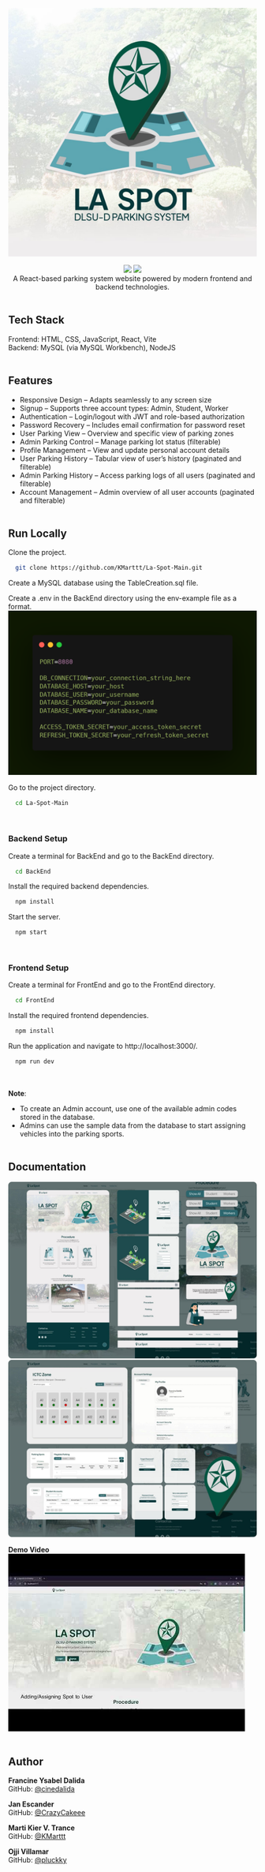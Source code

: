 ![Logo](README-Images/logo.jpg)

<p align="center">
  <img src="https://img.shields.io/github/last-commit/KMarttt/La-Spot-Main" />
  <img src="https://img.shields.io/github/languages/code-size/KMarttt/La-Spot-Main" /><br>
  A React-based parking system website powered by modern frontend and backend technologies.<br><br>
</p>

## Tech Stack

Frontend: HTML, CSS, JavaScript, React, Vite  
Backend: MySQL (via MySQL Workbench), NodeJS
<br><br>

## Features

- Responsive Design – Adapts seamlessly to any screen size
- Signup – Supports three account types: Admin, Student, Worker
- Authentication – Login/logout with JWT and role-based authorization
- Password Recovery – Includes email confirmation for password reset
- User Parking View – Overview and specific view of parking zones
- Admin Parking Control – Manage parking lot status (filterable)
- Profile Management – View and update personal account details
- User Parking History – Tabular view of user’s history (paginated and filterable)
- Admin Parking History – Access parking logs of all users (paginated and filterable)
- Account Management – Admin overview of all user accounts (paginated and filterable)
  <br><br>

## Run Locally

Clone the project.

```bash
  git clone https://github.com/KMarttt/La-Spot-Main.git
```

Create a MySQL database using the TableCreation.sql file.

Create a .env in the BackEnd directory using the env-example file as a format.  
![Carbon](README-Images/carbon.png)

Go to the project directory.

```bash
  cd La-Spot-Main
```

<br>

### Backend Setup

Create a terminal for BackEnd and go to the BackEnd directory.

```bash
  cd BackEnd
```

Install the required backend dependencies.

```bash
  npm install
```

Start the server.

```bash
  npm start
```

<br>

### Frontend Setup

Create a terminal for FrontEnd and go to the FrontEnd directory.

```bash
  cd FrontEnd
```

Install the required frontend dependencies.

```bash
  npm install
```

Run the application and navigate to http://localhost:3000/.

```bash
  npm run dev
```

<br><br>
**Note**:

- To create an Admin account, use one of the available admin codes stored in the database.
- Admins can use the sample data from the database to start assigning vehicles into the parking sports.
  <br><br>

## Documentation

![Documentation1](README-Images/doc1.jpg)
![Documentation2](README-Images/doc2.jpg)
<br>

**Demo Video**  
[![Demo](README-Images/video-picture.jpg)](https://www.youtube.com/watch?v=Kud7pHdQtlI)
<br><br>

## Author

**Francine Ysabel Dalida**  
GitHub: [@cinedalida](https://github.com/cinedalida)

**Jan Escander**  
GitHub: [@CrazyCakeee](https://github.com/CrazyCakeee)

**Marti Kier V. Trance**  
GitHub: [@KMarttt](https://github.com/KMarttt)

**Ojji Villamar**  
GitHub: [@pluckky](https://github.com/pluckky)
